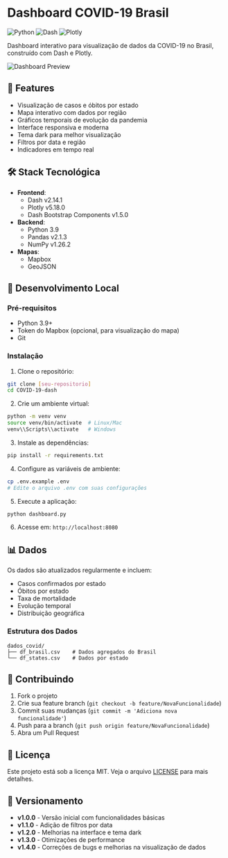 # Dashboard COVID-19 Brasil

![Python](https://img.shields.io/badge/python-3.9-blue.svg)
![Dash](https://img.shields.io/badge/dash-2.14.1-green.svg)
![Plotly](https://img.shields.io/badge/plotly-5.18.0-red.svg)

Dashboard interativo para visualização de dados da COVID-19 no Brasil, construído com Dash e Plotly.

![Dashboard Preview](docs/dashboard-preview.png)

## 🚀 Features

- Visualização de casos e óbitos por estado
- Mapa interativo com dados por região
- Gráficos temporais de evolução da pandemia
- Interface responsiva e moderna
- Tema dark para melhor visualização
- Filtros por data e região
- Indicadores em tempo real

## 🛠️ Stack Tecnológica

- **Frontend**: 
  - Dash v2.14.1
  - Plotly v5.18.0
  - Dash Bootstrap Components v1.5.0
- **Backend**: 
  - Python 3.9
  - Pandas v2.1.3
  - NumPy v1.26.2
- **Mapas**: 
  - Mapbox
  - GeoJSON

## 🔧 Desenvolvimento Local

### Pré-requisitos
- Python 3.9+
- Token do Mapbox (opcional, para visualização do mapa)
- Git

### Instalação

1. Clone o repositório:
```bash
git clone [seu-repositorio]
cd COVID-19-dash
```

2. Crie um ambiente virtual:
```bash
python -m venv venv
source venv/bin/activate  # Linux/Mac
venv\\Scripts\\activate   # Windows
```

3. Instale as dependências:
```bash
pip install -r requirements.txt
```

4. Configure as variáveis de ambiente:
```bash
cp .env.example .env
# Edite o arquivo .env com suas configurações
```

5. Execute a aplicação:
```bash
python dashboard.py
```

6. Acesse em: `http://localhost:8080`

## 📊 Dados

Os dados são atualizados regularmente e incluem:
- Casos confirmados por estado
- Óbitos por estado
- Taxa de mortalidade
- Evolução temporal
- Distribuição geográfica

### Estrutura dos Dados
```
dados_covid/
├── df_brasil.csv    # Dados agregados do Brasil
└── df_states.csv    # Dados por estado
```

## 🤝 Contribuindo

1. Fork o projeto
2. Crie sua feature branch (`git checkout -b feature/NovaFuncionalidade`)
3. Commit suas mudanças (`git commit -m 'Adiciona nova funcionalidade'`)
4. Push para a branch (`git push origin feature/NovaFuncionalidade`)
5. Abra um Pull Request

## 📝 Licença

Este projeto está sob a licença MIT. Veja o arquivo [LICENSE](LICENSE) para mais detalhes.

## 🔄 Versionamento

- **v1.0.0** - Versão inicial com funcionalidades básicas
- **v1.1.0** - Adição de filtros por data
- **v1.2.0** - Melhorias na interface e tema dark
- **v1.3.0** - Otimizações de performance
- **v1.4.0** - Correções de bugs e melhorias na visualização de dados
